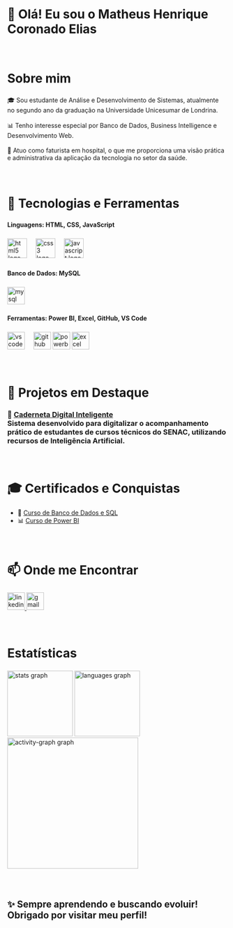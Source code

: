 <h1 align="left">👋 Olá! Eu sou o Matheus Henrique Coronado Elias</h1>

###

<br clear="both">

<h1 align="left">Sobre mim</h1>

###

<p align="left">🎓 Sou estudante de Análise e Desenvolvimento de Sistemas, atualmente no segundo ano da graduação na Universidade Unicesumar de Londrina.<br><br>📊 Tenho interesse especial por Banco de Dados, Business Intelligence e Desenvolvimento Web.<br><br>🏥 Atuo como faturista em hospital, o que me proporciona uma visão prática e administrativa da aplicação da tecnologia no setor da saúde.</p>

###

<br clear="both">

<h1 align="left">🚀 Tecnologias e Ferramentas</h1>

###


<h4 align="left">Linguagens: HTML, CSS, JavaScript</h4>

###

<div align="left">
  <img src="https://img.shields.io/badge/HTML5-E34F26?logo=html5&logoColor=white&style=for-the-badge" height="45" alt="html5 logo"  />
  <img width="12" />
  <img src="https://img.shields.io/badge/CSS3-1572B6?logo=css3&logoColor=white&style=for-the-badge" height="45" alt="css3 logo"  />
  <img width="12" />
  <img src="https://img.shields.io/badge/JavaScript-F7DF1E?logo=javascript&logoColor=black&style=for-the-badge" height="45" alt="javascript logo"  />
</div>

###

<h4 align="left">Banco de Dados: MySQL</h4>

###

<div align="left">
  <img src="https://img.shields.io/badge/MySQL-4479A1?logo=mysql&logoColor=white&style=for-the-badge" height="40" alt="mysql logo"  />
</div>

###

<h4 align="left">Ferramentas: Power BI, Excel, GitHub, VS Code</h4>

###

<div align="left">
  <img src="https://img.shields.io/badge/Visual Studio Code-007ACC?logo=visualstudiocode&logoColor=white&style=for-the-badge" height="40" alt="vscode logo"  />
  <img width="12" />
  <img src="https://img.shields.io/badge/GitHub-181717?logo=github&logoColor=white&style=for-the-badge" height="40" alt="github logo"  />
  <img src="https://img.shields.io/badge/Power%20BI-F2C811?logo=powerbi&logoColor=white&style=for-the-badge" height="40" alt="powerbi logo" />
  <img src="https://img.shields.io/badge/Microsoft%20Excel-217346?logo=microsoft-excel&logoColor=white&style=for-the-badge" height="40" alt="excel logo" />
</div>

###

<br clear="both">

<h1 align="left">📁 Projetos em Destaque</h1>

###

<h3 align="left">
  🧠 <a href="https://github.com/matheuscoronado/backendcaderneta" target="_blank">Caderneta Digital Inteligente</a><br>
  Sistema desenvolvido para digitalizar o acompanhamento prático de estudantes de cursos técnicos do SENAC, utilizando recursos de Inteligência Artificial.
</h3>


###

<br clear="both">

<h1 align="left">🎓 Certificados e Conquistas</h1>

<ul>
  <li>📘 <a href="https://www.udemy.com/certificate/UC-589bd1b8-f707-45e3-81aa-32b39e6913ae/" target="_blank">Curso de Banco de Dados e SQL</a></li>
  <li>📊 <a href="https://www.udemy.com/certificate/UC-47af4ce1-ad68-413b-844d-5c5b22de1176/" target="_blank">Curso de Power BI</a></li>
</ul>




###

<br clear="both">

<h1 align="left">📫 Onde me Encontrar</h1>

###

<div align="left">
  <a href="https://www.linkedin.com/in/matheus-coronado/" target="_blank">
    <img src="https://img.shields.io/static/v1?message=LinkedIn&logo=linkedin&label=&color=0077B5&logoColor=white&labelColor=&style=for-the-badge" height="40" alt="linkedin logo"  />
  </a>
  <a href="mailto:matheuscoronado48@gmail.com" target="_blank">
    <img src="https://img.shields.io/static/v1?message=Gmail&logo=gmail&label=&color=D14836&logoColor=white&labelColor=&style=for-the-badge" height="40" alt="gmail logo"  />
  </a>
</div>

###

<br clear="both">

<h1 align="left">Estatísticas</h1>

###

<div align="left">
  <img src="https://github-readme-stats.vercel.app/api?username=matheuscoronado&hide_title=false&hide_rank=false&show_icons=true&include_all_commits=false&count_private=true&disable_animations=false&theme=chartreuse-dark&locale=pt-br&hide_border=true&order=1" height="150" alt="stats graph"  />
  <img src="https://github-readme-stats.vercel.app/api/top-langs?username=matheuscoronado&locale=pt-br&hide_title=false&layout=compact&card_width=320&langs_count=5&theme=chartreuse-dark&hide_border=true&order=2" height="150" alt="languages graph"  />
  <img src="https://github-readme-activity-graph.vercel.app/graph?username=matheuscoronado&radius=16&theme=chartreuse-dark&area=false&order=5&hide_border=true&hide_title=false" height="300" alt="activity-graph graph"  />
</div>

###

<br clear="both">

<h2 align="left">✨ Sempre aprendendo e buscando evoluir! Obrigado por visitar meu perfil!</h2>

###
